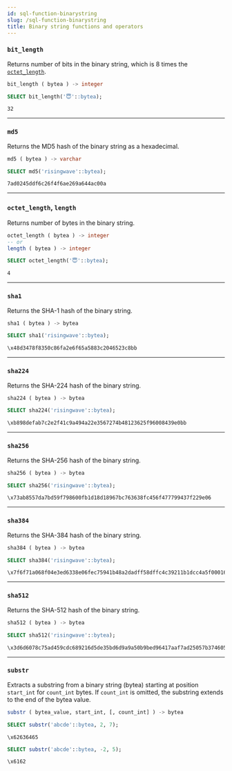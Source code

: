 ```yaml
---
id: sql-function-binarystring
slug: /sql-function-binarystring
title: Binary string functions and operators
---
```

<head>
  <link rel="canonical" href="https://docs.risingwave.com/docs/current/sql-function-binarystring/" />
</head>

### `bit_length`

Returns number of bits in the binary string, which is 8 times the [`octet_length`](#octet_length-length).

```sql title=Syntax
bit_length ( bytea ) -> integer
```

```sql title=Example
SELECT bit_length('😇'::bytea);
```
```
32
```

---

### `md5`

Returns the MD5 hash of the binary string as a hexadecimal.

```sql title=Syntax
md5 ( bytea ) -> varchar
```

```sql title=Example
SELECT md5('risingwave'::bytea);
```
```
7ad0245ddf6c26f4f6ae269a644ac00a
```

---

### `octet_length`, `length`

Returns number of bytes in the binary string.

```sql title=Syntax
octet_length ( bytea ) -> integer
-- or
length ( bytea ) -> integer
```

```sql title=Example
SELECT octet_length('😇'::bytea);
```
```
4
```

---

### `sha1`

Returns the SHA-1 hash of the binary string.

```sql title=Syntax
sha1 ( bytea ) -> bytea
```

```sql title=Example
SELECT sha1('risingwave'::bytea);
```
```
\x48d3478f8350c86fa2e6f65a5883c2046523c8bb
```

---

### `sha224`

Returns the SHA-224 hash of the binary string.

```sql title=Syntax
sha224 ( bytea ) -> bytea
```

```sql title=Example
SELECT sha224('risingwave'::bytea);
```
```
\xb898defab7c2e2f41c9a494a22e3567274b48123625f96008439e0bb
```

---

### `sha256`

Returns the SHA-256 hash of the binary string.

```sql title=Syntax
sha256 ( bytea ) -> bytea
```

```sql title=Example
SELECT sha256('risingwave'::bytea);
```
```
\x73ab8557da7bd59f798600fb1d18d18967bc763638fc456f477799437f229e06
```

---

### `sha384`

Returns the SHA-384 hash of the binary string.

```sql title=Syntax
sha384 ( bytea ) -> bytea
```

```sql title=Example
SELECT sha384('risingwave'::bytea);
```
```
\x7f6f71a068f04e3ed6338e06fec75941b48a2dadff58dffc4c39211b1dcc4a5f000168d1be49fd7b7e44094e7a7e627e
```

---

### `sha512`

Returns the SHA-512 hash of the binary string.

```sql title=Syntax
sha512 ( bytea ) -> bytea
```

```sql title=Example
SELECT sha512('risingwave'::bytea);
```
```
\x3d6d6078c75ad459cdc689216d5de35bd6d9a9a50b9bed96417aaf7ad25057b37460564f0ad23a589c655eda45026096a6bab08b3c863f0425cbfea64b5f84a8
```

---

### `substr`

Extracts a substring from a binary string (bytea) starting at position `start_int` for `count_int` bytes. If `count_int` is omitted, the substring extends to the end of the bytea value.

```sql title=Syntax
substr ( bytea_value, start_int, [, count_int] ) -> bytea
```

```sql title=Example
SELECT substr('abcde'::bytea, 2, 7);
```
```
\x62636465
```

```sql title=Example
SELECT substr('abcde'::bytea, -2, 5);
```
```
\x6162
```
